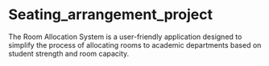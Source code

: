 # Seating_arrangement_project
The Room Allocation System is a user-friendly application designed to simplify the process of allocating rooms to academic departments based on student strength and room capacity. 
